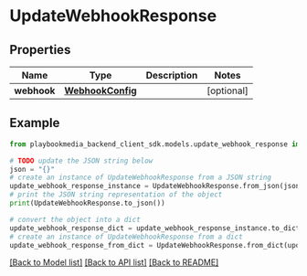 # UpdateWebhookResponse


## Properties

Name | Type | Description | Notes
------------ | ------------- | ------------- | -------------
**webhook** | [**WebhookConfig**](WebhookConfig.md) |  | [optional] 

## Example

```python
from playbookmedia_backend_client_sdk.models.update_webhook_response import UpdateWebhookResponse

# TODO update the JSON string below
json = "{}"
# create an instance of UpdateWebhookResponse from a JSON string
update_webhook_response_instance = UpdateWebhookResponse.from_json(json)
# print the JSON string representation of the object
print(UpdateWebhookResponse.to_json())

# convert the object into a dict
update_webhook_response_dict = update_webhook_response_instance.to_dict()
# create an instance of UpdateWebhookResponse from a dict
update_webhook_response_from_dict = UpdateWebhookResponse.from_dict(update_webhook_response_dict)
```
[[Back to Model list]](../README.md#documentation-for-models) [[Back to API list]](../README.md#documentation-for-api-endpoints) [[Back to README]](../README.md)


